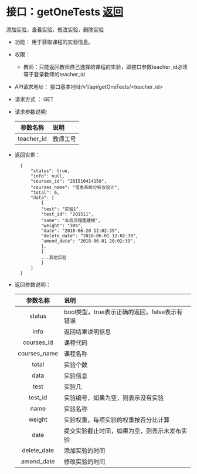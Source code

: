 ﻿<!-- markdownlint-disable MD033-->
<!-- 禁止MD033类型的警告 https://www.npmjs.com/package/markdownlint -->

# 接口：getOneTests  [返回](../README.md)
[添加实验](../用例/添加实验.md)，[查看实验](../用例/查看实验.md)，[修改实验](../用例/修改实验.md)，[删除实验](../用例/删除实验.md)

- 功能：
    用于获取课程的实验信息。
    
- 权限：
    - 教师：只能返回教师自己选择的课程的实验，即接口参数teacher_id必须等于登录教师的teacher_id
    
- API请求地址： 
    接口基本地址/v1/api/getOneTests/<teacher_id>

- 请求方式 ：
    GET

- 请求参数说明:        

  |参数名称|说明|
  |:---------:|:--------------------------------------------------------|      
  |teacher_id|教师工号|
    
- 返回实例：

        {         
            "status": true,
            "info": null,
            "courses_id": "201510414158",
            "courses_name": "信息系统分析与设计",
            "total": 6,
            "data": [
                {
                "test": "实验1",
                "test_id": "201511",
                "name": "业务流程图建模",
                "weight": "30%",
                "date": "2018-06-20 12:02:39",
                "delete_date": "2018-06-01 12:02:39",
                "amend_date": "2018-06-01 20:02:39",
                }, 
                {
                ...其他实验
                }
            ] 
        }
 
- 返回参数说明：    
 
  |参数名称|说明|
  |:---------:|:--------------------------------------------------------|      
  |status|bool类型，true表示正确的返回，false表示有错误|
  |info|返回结果说明信息|
  |courses_id|课程代码|
  |courses_name|课程名称|
  |total|实验个数|
  |data|实验信息|
  |test|实验几|
  |test_id|实验编号，如果为空，则表示没有实验|
  |name|实验名称|
  |weight|实验权重，每项实验的权重按百分比计算|
  |date|提交实验截止时间，如果为空，则表示未发布实验|
  |delete_date|添加实验的时间|
  |amend_date|修改实验的时间|

